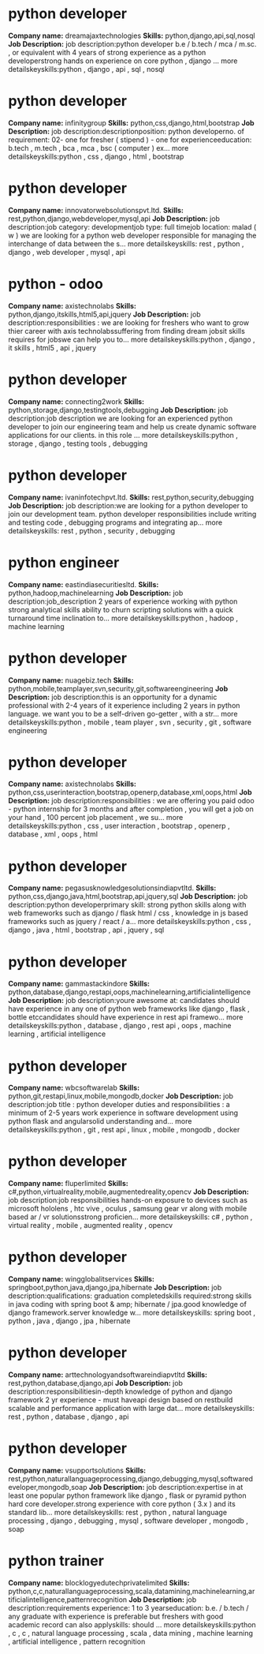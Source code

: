 # python developer #
**Company name:** dreamajaxtechnologies
**Skills:** python,django,api,sql,nosql
**Job Description:** job description:python developer b.e  /  b.tech  /  mca  /  m.sc. ,  or equivalent with 4  years of strong experience as a python developerstrong hands on experience on core python ,  django ... more detailskeyskills:python  ,  django  ,  api  ,  sql  ,  nosql

# python developer #
**Company name:** infinitygroup
**Skills:** python,css,django,html,bootstrap
**Job Description:** job description:descriptionposition: python developerno. of requirement: 02- one for fresher  ( stipend ) - one for experienceeducation: b.tech ,  m.tech ,  bca ,  mca ,  bsc  ( computer ) ex... more detailskeyskills:python  ,  css  ,  django  ,  html  ,  bootstrap

# python developer #
**Company name:** innovatorwebsolutionspvt.ltd.
**Skills:** rest,python,django,webdeveloper,mysql,api
**Job Description:** job description:job category: developmentjob type: full timejob location: malad  ( w ) we are looking for a python web developer responsible for managing the interchange of data between the s... more detailskeyskills:                rest  ,  python  ,  django  ,  web developer  ,  mysql  ,  api

# python - odoo #
**Company name:** axistechnolabs
**Skills:** python,django,itskills,html5,api,jquery
**Job Description:** job description:responsibilities : we are looking for freshers who want to grow thier career with axis technolabssuffering from finding dream jobsit skills requires for jobswe can help you to... more detailskeyskills:python  ,  django  ,  it skills  ,  html5  ,  api  ,  jquery

# python developer #
**Company name:** connecting2work
**Skills:** python,storage,django,testingtools,debugging
**Job Description:** job description:job description we are looking for an experienced python developer to join our engineering team and help us create dynamic software applications for our clients. in this role ... more detailskeyskills:python  ,  storage  ,  django  ,  testing tools  ,  debugging

# python developer #
**Company name:** ivaninfotechpvt.ltd.
**Skills:** rest,python,security,debugging
**Job Description:** job description:we are looking for a python developer to join our development team. python developer responsibilities include writing and testing code ,  debugging programs and integrating ap... more detailskeyskills:                rest  ,  python  ,  security  ,  debugging

# python engineer #
**Company name:** eastindiasecuritiesltd.
**Skills:** python,hadoop,machinelearning
**Job Description:** job description:job_description   2  years of experience working with python    strong analytical skills    ability to churn scripting solutions with a quick turnaround time    inclination to... more detailskeyskills:python  ,  hadoop  ,  machine learning

# python developer #
**Company name:** nuagebiz.tech
**Skills:** python,mobile,teamplayer,svn,security,git,softwareengineering
**Job Description:** job description:this is an opportunity for a dynamic professional with 2-4 years of it experience including 2 years in python language. we want you to be a self-driven go-getter ,  with a str... more detailskeyskills:python  ,  mobile  ,  team player  ,  svn  ,  security  ,  git  ,  software engineering

# python developer #
**Company name:** axistechnolabs
**Skills:** python,css,userinteraction,bootstrap,openerp,database,xml,oops,html
**Job Description:** job description:responsibilities : we are offering you paid odoo - python internship for 3 months and after completion ,  you will get a job on your hand , 100 percent  job placement ,  we su... more detailskeyskills:python  ,  css  ,  user interaction  ,  bootstrap  ,  openerp  ,  database  ,  xml  ,  oops  ,  html

# python developer #
**Company name:** pegasusknowledgesolutionsindiapvtltd.
**Skills:** python,css,django,java,html,bootstrap,api,jquery,sql
**Job Description:** job description:python developerprimary skill:  strong python skills along with web frameworks such as django / flask html / css ,  knowledge in js based frameworks such as jquery / react / a... more detailskeyskills:python  ,  css  ,  django  ,  java  ,  html  ,  bootstrap  ,  api  ,  jquery  ,  sql

# python developer #
**Company name:** gammastackindore
**Skills:** python,database,django,restapi,oops,machinelearning,artificialintelligence
**Job Description:** job description:youre awesome at: candidates should have experience in any one of python web frameworks like django ,  flask ,  bottle etccandidates should have experience in rest api framewo... more detailskeyskills:python  ,  database  ,  django  ,  rest api  ,  oops  ,  machine learning  ,  artificial intelligence

# python developer #
**Company name:** wbcsoftwarelab
**Skills:** python,git,restapi,linux,mobile,mongodb,docker
**Job Description:** job description:job title : python developer duties and responsibilities : a minimum of 2-5 years work experience in software development using python flask and angularsolid understanding and... more detailskeyskills:python  ,  git  ,  rest api  ,  linux  ,  mobile  ,  mongodb  ,  docker

# python developer #
**Company name:** fluperlimited
**Skills:** c#,python,virtualreality,mobile,augmentedreality,opencv
**Job Description:** job description:job responsibilities hands-on exposure to devices such as microsoft hololens ,  htc vive ,  oculus ,  samsung gear vr along with mobile based ar / vr solutionsstrong proficien... more detailskeyskills:                c#  ,  python  ,  virtual reality  ,  mobile  ,  augmented reality  ,  opencv

# python developer #
**Company name:** wingglobalitservices
**Skills:** springboot,python,java,django,jpa,hibernate
**Job Description:** job description:qualifications: graduation completedskills required:strong skills in java coding with spring boot  & amp; hibernate / jpa.good knowledge of django framework.server knowledge w... more detailskeyskills:                spring boot  ,  python  ,  java  ,  django  ,  jpa  ,  hibernate

# python developer #
**Company name:** arttechnologyandsoftwareindiapvtltd
**Skills:** rest,python,database,django,api
**Job Description:** job description:responsibilitiesin-depth knowledge of python and django framework 2  yr experience - must haveapi design based on restbuild scalable and performance application with large dat... more detailskeyskills:                rest  ,  python  ,  database  ,  django  ,  api

# python developer #
**Company name:** vsupportsolutions
**Skills:** rest,python,naturallanguageprocessing,django,debugging,mysql,softwaredeveloper,mongodb,soap
**Job Description:** job description:expertise in at least one popular python framework like django ,  flask or pyramid python hard core developer.strong experience with core python  ( 3.x )  and its standard lib... more detailskeyskills:                rest  ,  python  ,  natural language processing  ,  django  ,  debugging  ,  mysql  ,  software developer  ,  mongodb  ,  soap

# python trainer #
**Company name:** blocklogyedutechprivatelimited
**Skills:** python,c,c,naturallanguageprocessing,scala,datamining,machinelearning,artificialintelligence,patternrecognition
**Job Description:** job description:requirements experience: 1 to 3 yearseducation: b.e. / b.tech / any graduate with experience is preferable but freshers with good academic record can also applyskills: should ... more detailskeyskills:python  ,  c    ,  c  ,  natural language processing  ,  scala  ,  data mining  ,  machine learning  ,  artificial intelligence  ,  pattern recognition

